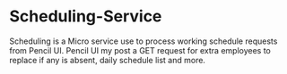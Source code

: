 # Scheduling-Service
Scheduling is a Micro service use to process working schedule requests from Pencil UI. Pencil UI my post a GET request for extra employees to replace if any is absent, daily schedule list and more.
